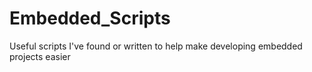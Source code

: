 # Embedded_Scripts
Useful scripts I've found or written to help make developing embedded projects easier
